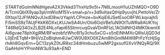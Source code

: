 $START$dGoImNNdHgevA2X3Vkkd3ThxHz9x5t+7N6LmooH1uUZhMQO+O9DAiTcmiQblX9yap3pI/mWioM15V+smal+p/v+3d9ultasQtHp9yuvjhLPettoVe/Zr0Xtqs12JFfANQvJUxdD8w/zYapVLCPmze+bvKqiE6JSetEsoO8FWLkqvajhSFi5mSS9zTAUjFKkK6DXxLKUJwSA4Un/OIo6GqVBe1uN9OtTuWRa8AUKYojT46RdQ34OxZLB2E4NLofapi65StmrcuqGvaVDnRFIzL1AOIdNH24MK0kwnIXAi6gvae78phXgjRM/BFwzobfzWhc6l1y3chu5xCG+s5nEiNhMXcQ8lsUjQD3dL0jEnETqM+9HjVzZoBIqhm4UwCW0U8XO0XZAm8lhGmlM4W8PrFzYcHjSgrhAh8GqvErn+QC13zykZ0tJR8xc34dHmbuzu5wMP2gxsufGXvVINQyRQ/9XGaAHsHrYPninNW3u93aA=$END$